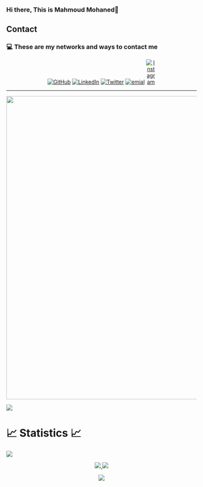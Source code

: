 

### Hi there, This is Mahmoud Mohaned👋 



<!--
**Mahmoud1499/Mahmoud1499** is a ✨ _special_ ✨ repository because its `README.md` (this file) appears on your GitHub profile.

Here are some ideas to get you started:

- 🔭 I’m currently working on ...
  🌱 I’m currently learning open source technologies
- 👯 I’m looking to collaborate on ...
- 🤔 I’m looking for help with ...
- 💬 Ask me about ...
- 📫 How to reach me: ...
- 😄 Pronouns: ...
- ⚡ Fun fact: ...
-->







## Contact

### :computer: These are my networks and ways to contact me
<p align="center">
	<a href="https://github.com/Mahmoud1499"><img src="https://camo.githubusercontent.com/439d559885a8195d5a91a92f8a72e29767e011b9a15933e26f28a0b551c5706d/68747470733a2f2f696d672e69636f6e73382e636f6d2f627562626c65732f35302f3030303030302f6769746875622e706e67" alt="GitHub" data-canonical-src="https://img.icons8.com/bubbles/50/000000/github.png" style="max-width:100%;"></a>
	<a href="https://www.linkedin.com/in/mahmoud1499" rel="nofollow"><img src="https://camo.githubusercontent.com/4710c8417adc9fc1e9fe4b44a7f6b2451d053cdfc0ac97550b67dc268973b14e/68747470733a2f2f696d672e69636f6e73382e636f6d2f627562626c65732f35302f3030303030302f6c696e6b6564696e2e706e67" alt="LinkedIn" data-canonical-src="https://img.icons8.com/bubbles/50/000000/linkedin.png" style="max-width:100%;"></a>
	<a href="[https://twitter.com/Mahmoud_1499]" rel="nofollow"><img src="https://camo.githubusercontent.com/008f85aee25d0f5bc0cf1c094b9119cadd815195417779a7d94623aa2d6ed53f/68747470733a2f2f696d672e69636f6e73382e636f6d2f627562626c65732f35302f3030303030302f747769747465722d636972636c65642e706e67" alt="Twitter" data-canonical-src="https://img.icons8.com/bubbles/50/000000/twitter-circled.png" style="max-width:100%;"></a>
	<a href="mailto:mahmoudmahmed1499@gmail.com"><img src="https://camo.githubusercontent.com/c841b41a94a72ef5dc5fcdb9e7b92951d73541fdbf0b62d7459cba13a9d8e016/68747470733a2f2f696d672e69636f6e73382e636f6d2f627562626c65732f35302f3030303030302f656d61696c2e706e67" alt="emial" data-canonical-src="https://img.icons8.com/bubbles/50/000000/email.png" style="max-width:100%;"></a>
  <a href="https://www.instagram.com/mahmoud.1499/" rel="nofollow"><img style="max-width:5%;" src="https://www.edigitalagency.com.au/wp-content/uploads/new-Instagram-logo-white-full-gradient-colour-background-900x900.png" alt="Instagram" data-canonical-src="https://img.icons8.com/bubbles/50/000000/instagram.png" style="max-width:100%;"></a>
</p>

---
<p align="center">
<img width=800 src="https://github-profile-trophy.vercel.app/?username=Mahmoud1499&margin-w=10&row=1&theme=gruvbox&no-bg=true"/>
</p>

![](https://activity-graph.herokuapp.com/graph?username=Mahmoud1499&theme=react-dark)


# 📈 Statistics 📈
![](https://komarev.com/ghpvc/?username=Mahmoud1499&color=447ff7&label=Visitor+count)

<p align="center">
  <a href="https://github.com/Mahmoud1499">
    <img src="https://github-readme-stats.vercel.app/api?username=Mahmoud1499&show_icons=true&theme=github_dark&hide_border=true" />
    <img src="https://github-readme-streak-stats.herokuapp.com/?user=Mahmoud1499&theme=github-dark-blue&hide_border=true" />

[//]: # (    <img src="https://activity-graph.herokuapp.com/graph?username=Mahmoud1499&theme=react-dark" />)
</a>
</p>


<p  align="center">
<img src="https://user-images.githubusercontent.com/73097560/115834477-dbab4500-a447-11eb-908a-139a6edaec5c.gif">             
<br>
